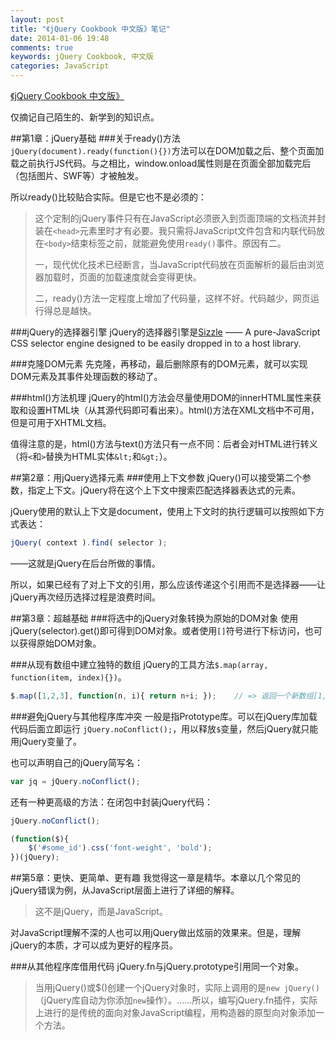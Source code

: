 ```yaml
---
layout: post
title: "《jQuery Cookbook 中文版》笔记"
date: 2014-01-06 19:48
comments: true
keywords: jQuery Cookbook, 中文版
categories: JavaScript
---
```

<a href="http://book.douban.com/subject/23774480/" class="douban_book" name="23774480" target="_blank" title="jQuery Cookbook 中文版">《jQuery Cookbook 中文版》</a>

仅摘记自己陌生的、新学到的知识点。

##第1章：jQuery基础
###关于ready()方法
`jQuery(document).ready(function(){})`方法可以在DOM加载之后、整个页面加载之前执行JS代码。与之相比，window.onload属性则是在页面全部加载完后（包括图片、SWF等）才被触发。

所以ready()比较贴合实际。但是它也不是必须的：

> 这个定制的jQuery事件只有在JavaScript必须嵌入到页面顶端的文档流并封装在`<head>`元素里时才有必要。我只需将JavaScript文件包含和内联代码放在`<body>`结束标签之前，就能避免使用`ready()`事件。原因有二。
> 
> 一，现代优化技术已经断言，当JavaScript代码放在页面解析的最后由浏览器加载时，页面的加载速度就会变得更快。
>
> 二，ready()方法一定程度上增加了代码量，这样不好。代码越少，网页运行得总是越快。

<!--more-->

###jQuery的选择器引擎
jQuery的选择器引擎是<a href="http://sizzlejs.com" target="_blank">Sizzle</a> —— A pure-JavaScript CSS selector engine
designed to be easily dropped in to a host library.

###克隆DOM元素
先克隆，再移动，最后删除原有的DOM元素，就可以实现DOM元素及其事件处理函数的移动了。 

###html()方法机理
jQuery的html()方法会尽量使用DOM的innerHTML属性来获取和设置HTML块（从其源代码即可看出来）。html()方法在XML文档中不可用，但是可用于XHTML文档。

值得注意的是，html()方法与text()方法只有一点不同：后者会对HTML进行转义（将`<`和`>`替换为HTML实体`&lt;`和`&gt;`）。

##第2章：用jQuery选择元素
###使用上下文参数
jQuery()可以接受第二个参数，指定上下文。jQuery将在这个上下文中搜索匹配选择器表达式的元素。

jQuery使用的默认上下文是document，使用上下文时的执行逻辑可以按照如下方式表达：

``` javascript
jQuery( context ).find( selector );
```

——这就是jQuery在后台所做的事情。

所以，如果已经有了对上下文的引用，那么应该传递这个引用而不是选择器——让jQuery再次经历选择过程是浪费时间。

##第3章：超越基础
###将选中的jQuery对象转换为原始的DOM对象
使用jQuery(selector).get()即可得到DOM对象。或者使用`[]`符号进行下标访问，也可以获得原始DOM对象。

###从现有数组中建立独特的数组
jQuery的工具方法`$.map(array, function(item, index){})`。

``` javascript
$.map([1,2,3], function(n, i){ return n+i; });    // => 返回一个新数组[1,3,5]
```

###避免jQuery与其他程序库冲突
一般是指Prototype库。可以在jQuery库加载代码后面立即运行 `jQuery.noConflict();`，用以释放`$`变量，然后jQuery就只能用jQuery变量了。

也可以声明自己的jQuery简写名：

``` javascript
var jq = jQuery.noConflict();
```

还有一种更高级的方法：在闭包中封装jQuery代码：

``` javascript
jQuery.noConflict();

(function($){
	$('#some_id').css('font-weight', 'bold');
})(jQuery);
```

##第5章：更快、更简单、更有趣
我觉得这一章是精华。本章以几个常见的jQuery错误为例，从JavaScript层面上进行了详细的解释。

> 这不是jQuery，而是JavaScript。

对JavaScript理解不深的人也可以用jQuery做出炫丽的效果来。但是，理解jQuery的本质，才可以成为更好的程序员。

###从其他程序库借用代码
jQuery.fn与jQuery.prototype引用同一个对象。

> 当用jQuery()或$()创建一个jQuery对象时，实际上调用的是`new jQuery()`（jQuery库自动为你添加`new`操作）。……所以，编写jQuery.fn插件，实际上进行的是传统的面向对象JavaScript编程，用构造器的原型向对象添加一个方法。
